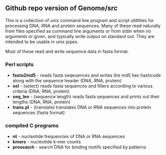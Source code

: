 
## Github repo version of Genome/src 

This is a collection of unix command line program and script utitlities for processing DNA, RNA and protein sequences.  Many of these read naturally from files specified as command line arguments or from stdin when no arguments or given, and typically write output on standard out.   They are intended to be usable in unix pipes.   

Most of these read and write sequence data in fasta format.

### Perl scripts

* **fasta2md5** - reads fasta seqeuences and writes the md5 hex hashcode along with the sequence header (DNA, RNA, protein)
* **sel**   - (select) reads fasta sequences and filters according to various criteria (DNA, RNA, protein)
* **seq_len** - (sequence length) reads fasta sequences and prints out their lengths (DNA, RNA, protein)
* **trans.pl** - (translate) translates DNA or RNA sequences into protein sequences (fasta format)

### compiled C programs

* **nt** - nucleotide frequencies of DNA or RNA sequences
* **kmers** - nucleotide k-mer counts
* **prosearch** - search DNA for binding motifs specified by patterns
